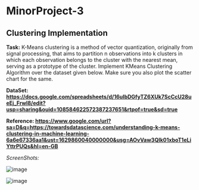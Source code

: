 <h1>MinorProject-3</h1>

## Clustering Implementation

**Task:**
K-Means clustering is a method of vector quantization, originally from signal processing, that aims to partition n observations into k clusters in which each observation belongs to the cluster with the nearest mean, serving as a prototype of the cluster. Implement KMeans Clustering Algorithm over the dataset given below. Make sure you also plot the scatter chart for the same.

**DataSet: https://docs.google.com/spreadsheets/d/16uIbDGfyTZ6XUk7ScCcU28ueEj_Frwl8/edit?usp=sharing&ouid=108584622572387237651&rtpof=true&sd=true**

**Reference: https://www.google.com/url?sa=D&q=https://towardsdatascience.com/understanding-k-means-clustering-in-machine-learning-6a6e67336aa1&ust=1629860040000000&usg=AOvVaw3QIk01xboT1eLiYttrPUQs&hl=en-GB**

*ScreenShots:*


![image](https://user-images.githubusercontent.com/81156510/130556680-c8de3111-94b7-46a6-abb0-60cd19eb8460.png)

![image](https://user-images.githubusercontent.com/81156510/130556709-2bd0b933-1579-4ca1-8ef3-ac09000a4ba0.png)
